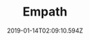 ---
title: Empath
artist: Devin Townsend
date: 2019-01-14T02:09:10.594Z
cover: /upload/7f29fab8-4bfb-4101-ba94-2feabe8b5ca2.jpeg
styles:
  - Progressive Metal
links:
  spotify: https://play.spotify.com/album/7MPJRyMFbWbgezRP2Pj4TZ
  youtube: https://music.youtube.com/playlist?list=OLAK5uy_kdKBsbD1ijv4SgbhTxyxiGfaLDBxJqnE0
  applemusic: https://itunes.apple.com/us/album/empath-deluxe-edition/1449841303?uo=4
  soundcloud: ""
  bandcamp: ""
  deezer: https://www.deezer.com/album/85091902
---